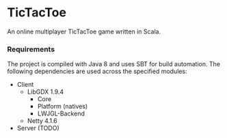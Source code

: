 # TicTacToe
An online multiplayer TicTacToe game written in Scala. 

### Requirements
The project is compiled with Java 8 and uses SBT for build automation. The following dependencies are used across the specified modules:
- Client
  * LibGDX 1.9.4
    * Core
    * Platform (natives)
    * LWJGL-Backend
  * Netty 4.1.6
- Server (TODO)
